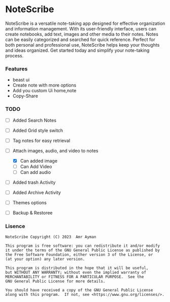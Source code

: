 # NoteScribe


NoteScribe is a versatile note-taking app designed for effective organization and information management. With its user-friendly interface, users can create notebooks, add text, images and other media to their notes. Notes can be easily categorized and searched for quick reference. Perfect for both personal and professional use, NoteScribe helps keep your thoughts and ideas organized. Get started today and simplify your note-taking process.

### Features
- beast ui
- Create note with more options
- Add you custom Ui home,note
- Copy-Share

### TODO


- [ ] Added Search Notes
- [ ] Added Grid style switch
- [ ] Tag notes for easy retrieval
- [ ] Attach images, audio, and video to notes
    - [X] Can added image
    - [ ] Can Add Video
    - [ ] Can add audio
- [ ] Added trash Activity
- [ ] Added Archive Activity
- [ ] Themes options
- [ ] Backup & Restoree


### Lisence
```
NoteScribe Copyright (C) 2023  Amr Ayman

This program is free software: you can redistribute it and/or modify
it under the terms of the GNU General Public License as published by
the Free Software Foundation, either version 3 of the License, or
(at your option) any later version.

This program is distributed in the hope that it will be useful,
but WITHOUT ANY WARRANTY; without even the implied warranty of
MERCHANTABILITY or FITNESS FOR A PARTICULAR PURPOSE.  See the
GNU General Public License for more details.

You should have received a copy of the GNU General Public License
along with this program.  If not, see <https://www.gnu.org/licenses/>.
```
